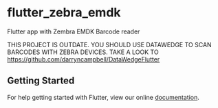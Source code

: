 # flutter_zebra_emdk

Flutter app with Zembra EMDK Barcode reader

THIS PROJECT IS OUTDATE. YOU SHOULD USE DATAWEDGE TO SCAN BARCODES WITH ZEBRA DEVICES. TAKE A LOOK TO https://github.com/darryncampbell/DataWedgeFlutter

## Getting Started

For help getting started with Flutter, view our online
[documentation](http://flutter.io/).
